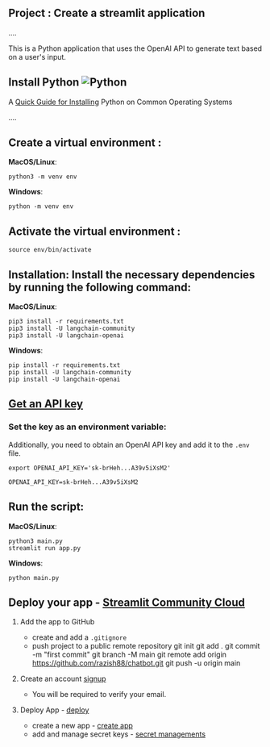 ## Project : Create a streamlit application
....
>  
This is a Python application that uses the OpenAI API to generate text based on a user's input.

## **Install Python** ![Python](img/python_65.png)

A [Quick Guide for Installing](https://github.com/PackeTsar/Install-Python/blob/master/README.md#install-python-) Python on Common Operating Systems

....

## Create a virtual environment :

**MacOS/Linux**:
```
python3 -m venv env
```
**Windows**:
```
python -m venv env
```

## Activate the virtual environment :
```
source env/bin/activate
```

## Installation: Install the necessary dependencies by running the following command:
**MacOS/Linux**:
```
pip3 install -r requirements.txt
pip3 install -U langchain-community
pip3 install -U langchain-openai
```
**Windows**:
```
pip install -r requirements.txt
pip install -U langchain-community
pip install -U langchain-openai
```

## [Get an API key](https://platform.openai.com/account/api-keys)

### Set the key as an environment variable:
Additionally, you need to obtain an OpenAI API key and add it to the `.env` file.

`export OPENAI_API_KEY='sk-brHeh...A39v5iXsM2'`

```
OPENAI_API_KEY=sk-brHeh...A39v5iXsM2
```

## Run the script:

**MacOS/Linux**:
```
python3 main.py
streamlit run app.py
```
**Windows**:
```
python main.py
```

## Deploy your app - [Streamlit Community Cloud](https://docs.streamlit.io/deploy/streamlit-community-cloud/deploy-your-app)

1.  Add the app to GitHub
    - create and add a `.gitignore` 
    - push project to a public remote repository
      git init
      git add .
      git commit -m "first commit"
      git branch -M main
      git remote add origin https://github.com/razish88/chatbot.git
      git push -u origin main


2. Create an account [signup](https://share.streamlit.io/signup)
    - You will be required to verify your email.

3. Deploy App - [deploy](https://docs.streamlit.io/deploy/streamlit-community-cloud/deploy-your-app)
   
    - create a new app - [create app](https://share.streamlit.io/new)
    - add and manage secret keys - [secret managements](https://docs.streamlit.io/deploy/streamlit-community-cloud/deploy-your-app/secrets-management)

